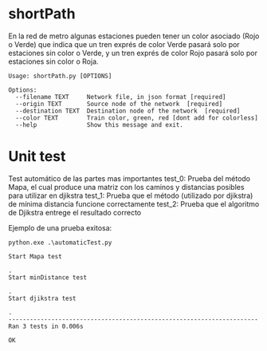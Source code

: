 # shortPath
En la red de metro algunas estaciones pueden tener un color asociado (Rojo o Verde) que indica que un tren exprés de color Verde pasará solo por estaciones sin color o Verde, y un tren exprés de color Rojo pasará solo por estaciones sin color o Roja.
```console
Usage: shortPath.py [OPTIONS]

Options:
  --filename TEXT     Network file, in json format [required]
  --origin TEXT       Source node of the network  [required]
  --destination TEXT  Destination node of the network  [required]
  --color TEXT        Train color, green, red [dont add for colorless]
  --help              Show this message and exit.
  ```
  
  
  # Unit test
  Test automático de las partes mas importantes
  test_0: Prueba del método Mapa, el cual produce una matriz con los caminos y distancias posibles para utilizar en djikstra
  test_1: Prueba que el método (utilizado por djikstra) de mínima distancia funcione correctamente
  test_2: Prueba que el algoritmo de Djikstra entrege el resultado correcto
  
  Ejemplo de una prueba exitosa:
```console
python.exe .\automaticTest.py

Start Mapa test

.
Start minDistance test

.
Start djikstra test

.
----------------------------------------------------------------------
Ran 3 tests in 0.006s

OK
```
